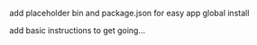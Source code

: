 add placeholder bin and package.json for easy app global install

add basic instructions to get going...